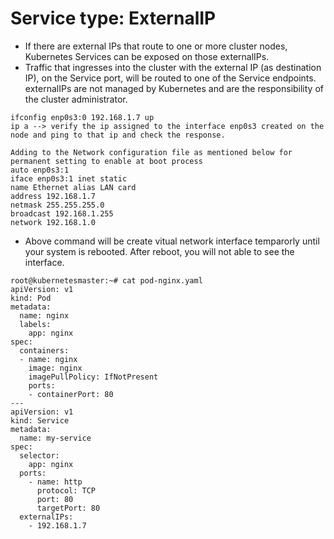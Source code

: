 # Service type: ExternalIP
- If there are external IPs that route to one or more cluster nodes, Kubernetes Services can be exposed on those externalIPs.
- Traffic that ingresses into the cluster with the external IP (as destination IP), on the Service port, will be routed to one of the Service endpoints. externalIPs are not managed by Kubernetes and are the responsibility of the cluster administrator.
```
ifconfig enp0s3:0 192.168.1.7 up
ip a --> verify the ip assigned to the interface enp0s3 created on the node and ping to that ip and check the response.

Adding to the Network configuration file as mentioned below for permanent setting to enable at boot process
auto enp0s3:1
iface enp0s3:1 inet static
name Ethernet alias LAN card
address 192.168.1.7
netmask 255.255.255.0
broadcast 192.168.1.255
network 192.168.1.0
```
- Above command will be create vitual network interface temparorly until your system is rebooted. After reboot, you will not able to see the interface.
```
root@kubernetesmaster:~# cat pod-nginx.yaml
apiVersion: v1
kind: Pod
metadata:
  name: nginx
  labels:
    app: nginx
spec:
  containers:
  - name: nginx
    image: nginx
    imagePullPolicy: IfNotPresent
    ports:
    - containerPort: 80
---
apiVersion: v1
kind: Service
metadata:
  name: my-service
spec:
  selector:
    app: nginx
  ports:
    - name: http
      protocol: TCP
      port: 80
      targetPort: 80
  externalIPs:
    - 192.168.1.7
```